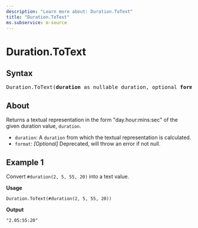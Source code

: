 ```yaml
---
description: "Learn more about: Duration.ToText"
title: "Duration.ToText"
ms.subservice: m-source
---
```

# Duration.ToText

## Syntax

<pre>
Duration.ToText(<b>duration</b> as nullable duration, optional <b>format</b> as nullable text) as nullable text
</pre>

## About

Returns a textual representation in the form "day.hour:mins:sec" of the given duration value, `duration`.

* `duration`: A `duration` from which the textual representation is calculated.
* `format`: *[Optional]* Deprecated, will throw an error if not null.

## Example 1

Convert `#duration(2, 5, 55, 20)` into a text value.

**Usage**

```powerquery-m
Duration.ToText(#duration(2, 5, 55, 20))
```

**Output**

`"2.05:55:20"`
